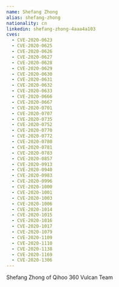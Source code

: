 ```yaml
---
name: Shefang Zhong
alias: shefang-zhong
nationality: cn
linkedin: shefang-zhong-4aaa4a103
cves:
  - CVE-2020-0623
  - CVE-2020-0625
  - CVE-2020-0626
  - CVE-2020-0627
  - CVE-2020-0628
  - CVE-2020-0629
  - CVE-2020-0630
  - CVE-2020-0631
  - CVE-2020-0632
  - CVE-2020-0633
  - CVE-2020-0666
  - CVE-2020-0667
  - CVE-2020-0701
  - CVE-2020-0707
  - CVE-2020-0735
  - CVE-2020-0752
  - CVE-2020-0770
  - CVE-2020-0772
  - CVE-2020-0780
  - CVE-2020-0781
  - CVE-2020-0783
  - CVE-2020-0857
  - CVE-2020-0913
  - CVE-2020-0940
  - CVE-2020-0983
  - CVE-2020-0996
  - CVE-2020-1000
  - CVE-2020-1001
  - CVE-2020-1003
  - CVE-2020-1006
  - CVE-2020-1014
  - CVE-2020-1015
  - CVE-2020-1016
  - CVE-2020-1017
  - CVE-2020-1079
  - CVE-2020-1109
  - CVE-2020-1110
  - CVE-2020-1138
  - CVE-2020-1169
  - CVE-2020-1306
---
```

Shefang Zhong of Qihoo 360 Vulcan Team
